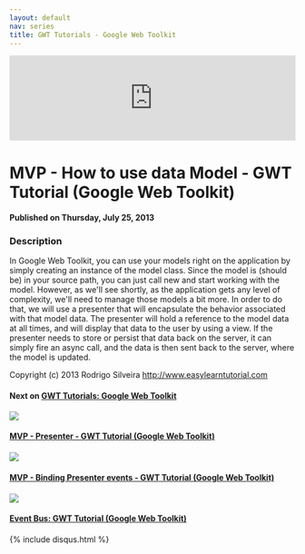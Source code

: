 ```yaml
---
layout: default
nav: series
title: GWT Tutorials - Google Web Toolkit
---
```


<div class="container">
    <div class="row mt grid">
        <div class="mt"></div>
        <div class="row" style="margin-bottom: 20px;">
            <div class="col-sm-push-1 col-sm-10 col-md-push-2 col-md-8">
                <div class="video-container">
                    <iframe width="100%" src="https://www.youtube.com/embed/hi1WiV_90Yo" frameborder="0" allowfullscreen></iframe>
                </div>
            </div>
            <div class="clearfix"></div>
            <div class="col-md-8">
                <h1>MVP - How to use data Model - GWT Tutorial (Google Web Toolkit)</h1>
                <h4>Published on Thursday, July 25, 2013</h4>
                <h3>Description</h3>
                <p>In Google Web Toolkit, you can use your models right on the application by simply creating an instance of the model class. Since the model is (should be) in your source path, you can just call new and start working with the model. However, as we'll see shortly, as the application gets any level of complexity, we'll need to manage those models a bit more. In order to do that, we will use a presenter that will encapsulate the behavior associated with that model data. The presenter will hold a reference to the model data at all times, and will display that data to the user by using a view. If the presenter needs to store or persist that data back on the server, it can simply fire an async call, and the data is then sent back to the server, where the model is updated.

Copyright (c) 2013 Rodrigo Silveira http://www.easylearntutorial.com</p>
            </div>
            <div class="col-md-4">
                <h4>Next on <a href="/series/gwt-tutorials-google-web-toolkit">GWT Tutorials: Google Web Toolkit</a></h4><div class="row" style="margin-bottom: 20px">
            <div class="col-md-6">
                <a href="/series/gwt-tutorials-google-web-toolkit/mvp-presenter-gwt-tutorial-google-web-toolkit-">
                    <img src="/img/blank.gif" data-echo="https://i.ytimg.com/vi/M1TvvjY7Q_8/hqdefault.jpg" class="img-responsive" />
                </a>
            </div>
            <div class="col-md-6">
                <h4>
                    <a href="/series/gwt-tutorials-google-web-toolkit/mvp-presenter-gwt-tutorial-google-web-toolkit-">MVP - Presenter - GWT Tutorial (Google Web Toolkit)</a>
                </h4>
            </div>
        </div><div class="row" style="margin-bottom: 20px">
            <div class="col-md-6">
                <a href="/series/gwt-tutorials-google-web-toolkit/mvp-binding-presenter-events-gwt-tutorial-google-web-toolkit-">
                    <img src="/img/blank.gif" data-echo="https://i.ytimg.com/vi/TR2h0W8pNtU/hqdefault.jpg" class="img-responsive" />
                </a>
            </div>
            <div class="col-md-6">
                <h4>
                    <a href="/series/gwt-tutorials-google-web-toolkit/mvp-binding-presenter-events-gwt-tutorial-google-web-toolkit-">MVP - Binding Presenter events - GWT Tutorial (Google Web Toolkit)</a>
                </h4>
            </div>
        </div><div class="row" style="margin-bottom: 20px">
            <div class="col-md-6">
                <a href="/series/gwt-tutorials-google-web-toolkit/event-bus-gwt-tutorial-google-web-toolkit-">
                    <img src="/img/blank.gif" data-echo="https://i.ytimg.com/vi/2939gdrNymg/hqdefault.jpg" class="img-responsive" />
                </a>
            </div>
            <div class="col-md-6">
                <h4>
                    <a href="/series/gwt-tutorials-google-web-toolkit/event-bus-gwt-tutorial-google-web-toolkit-">Event Bus: GWT Tutorial (Google Web Toolkit)</a>
                </h4>
            </div>
        </div>
            </div>
            <div class="col-md-8">
                {% include disqus.html %}
            </div>
        </div>
    </div>
    <div class="row mt grid"></div>
</div>
